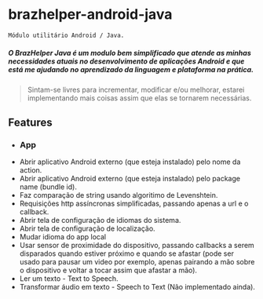 # brazhelper-android-java
```sh
Módulo utilitário Android / Java.
```

##### O BrazHelper Java é um modulo bem simplificado que atende as minhas necessidades atuais no desenvolvimento de aplicações Android e que está me ajudando no aprendizado da linguagem e plataforma na prática.

> Sintam-se livres para incrementar, modificar e/ou melhorar, estarei implementando mais coisas assim que elas se tornarem necessárias.

## Features
- ### App
- Abrir aplicativo Android externo (que esteja instalado) pelo nome da action.
- Abrir aplicativo Android externo (que esteja instalado) pelo package name (bundle id).
- Faz comparação de string usando algoritimo de Levenshtein.
- Requisições http assíncronas simplificadas, passando apenas a url e o callback.
- Abrir tela de configuração de idiomas do sistema.
- Abrir tela de configuração de localização.
- Mudar idioma do app local
- Usar sensor de proximidade do dispositivo, passando callbacks a serem disparados quando estiver próximo e quando se afastar (pode ser usado para pausar um video por exemplo, apenas pairando a mão sobre o dispositivo e voltar a tocar assim que afastar a mão).
- Ler um texto - Text to Speech.
- Transformar áudio em texto - Speech to Text (Não implementado ainda).
